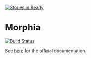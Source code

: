 [![Stories in Ready](https://badge.waffle.io/mongodb/morphia.png?label=ready&title=Ready)](https://waffle.io/mongodb/morphia)
# Morphia

[![Build Status](https://jenkins.10gen.com/job/morphia/badge/icon)](https://jenkins.10gen.com/job/morphia/)

See [here](http://mongodb.github.io/morphia/) for the official documentation.